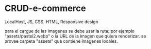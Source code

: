 # CRUD-e-commerce
LocalHost,
JS, 
CSS,
HTML,
Responsive design

para el cargue de las imagenes se debe usar la ruta: por ejemplo "assets/pastel2.webp" o la URL de la imagen que quiera renderizar.
se provee carpeta "assets" que contiene imagenes locales.

